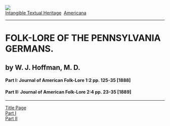 [![](../../cdshop/ithlogo.png)](../../index)  
[Intangible Textual Heritage](../../index)  [Americana](../index) 

------------------------------------------------------------------------

# FOLK-LORE OF THE PENNSYLVANIA GERMANS.

## by W. J. Hoffman, M. D.

#### Part I: Journal of American Folk-Lore 1:2 pp. 125-35 \[1888\]

#### Part II: Journal of American Folk-Lore 2:4 pp. 23-35 \[1889\]

------------------------------------------------------------------------

[Title Page](fpg00)  
[Part I](fpg01)  
[Part II](fpg02)  
